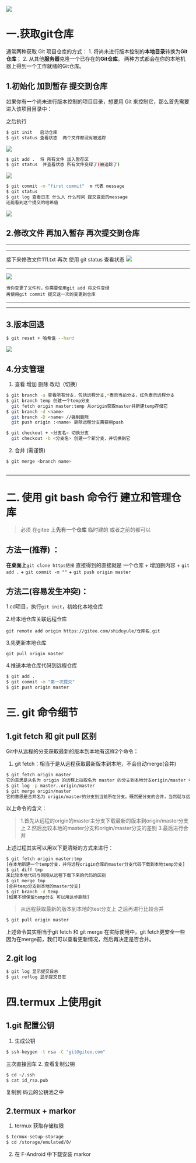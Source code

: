 ![](images/2022-05-05-20-47-43.png) 

# 一.获取git仓库
通常两种获取 Git 项目仓库的方式：
    1. 将尚未进行版本控制的**本地目录**转换为**Git仓库**；
    2. 从其他**服务器**克隆一个已存在的**Git仓库**。
两种方式都会在你的本地机器上得到一个工作就绪的Git仓库。

## 1.初始化 加到暂存 提交到仓库

如果你有一个尚未进行版本控制的项目目录，想要用 Git 来控制它，那么首先需要进入该项目目录中：

之后执行
```bash
$ git init   启动仓库
$ git status 查看状态  两个文件都没有被追踪
```
 
![](images/2022-05-06-07-58-16.png)

```bash
$ git add .  将 所有文件 加入暂存区
$ git status  并查看状态 所有文件变绿了(被追踪了)
```
![](images/2022-05-06-11-30-09.png)

```bash
$ git commit -m "first commit"  m 代表 message
$ git status
$ git log 查看日志 什么人 什么时间 提交变更的message
还能看到这个提交的哈希值
```
![](images/2022-05-06-11-48-09.png)

## 2.修改文件 再加入暂存 再次提交到仓库
___
___
接下来修改文件111.txt
再次 使用 git status 查看状态
![](images/2022-05-07-10-06-29.png)


___

![](images/2022-05-07-09-01-04.png)
```text
当你变更了文件时，你需要使用git add 将文件变绿
再使用git commit 提交这一次的变更到仓库
```

___
___
## 3.版本回退
```bash
$ git reset + 哈希值 --hard
```
![](images/2022-05-07-16-37-13.png)


## 4.分支管理
1. 查看 增加 删除 改动（切换）
```bash
$ git branch -a 查看所有分支，包括远程分支,*表示当前分支，红色表示远程分支
$ git branch temp 创建一个temp分支 
  git fetch origin master:temp 从origin获取master并新建temp存储它 
$ git branch -d <name>
  git branch -D <name> //强制删除
  git push origin :<name> 删除远程分支需要用push 

$ git checkout + <分支名> 切换分支
  git checkout -b <分支名> 创建一个新分支，并切换到它
```
2. 合并 (需谨慎)
```bash
$ git merge <branch name>
 
```
---
# 二. 使用 git bash 命令行 建立和管理仓库
>必须 在gitee 上**先有一个仓库** 临时建的 或者之前的都可以

## 方法一(推荐) ：
**在桌面上**```git clone https链接``` 直接得到的直接就是 一个仓库 + 增加删内容 + ```git add .``` + ```git commit -m ""``` + ```git push origin master``` 


## 方法二(容易发生冲突)：  
1.cd项目，执行```git init```，初始化本地仓库

2.给本地仓库关联远程仓库

```git remote add origin https://gitee.com/shiduyule/仓库名.git```


3.先更新本地仓库

```git pull origin master```


4.推送本地仓库代码到远程仓库
```bash
$ git add .
$ git commit -m "第一次提交"
$ git push origin master
```

# 三. git 命令细节
## 1.git fetch 和 git pull 区别
Git中从远程的分支获取最新的版本到本地有这样2个命令：
1. git fetch：相当于是从远程获取最新版本到本地，不会自动merge(合并)
```bash
$ git fetch origin master 
它的意思是从名为 origin 的远程上拉取名为 master 的分支到本地分支origin/master 中。既然是拉取代码，当然需要同时指定远程名与分支名，所以分开写
$ git log -p master..origin/master
$ git merge origin/master
它的意思是合并名为 origin/master的分支到当前所在分支。既然是分支的合并，当然就与远程名没有直接的关系，所以没有出现远程名。需要指定的是被合并的分支。
```
以上命令的含义：
>1.首先从远程的origin的master主分支下载最新的版本到origin/master分支上
2.然后比较本地的master分支和origin/master分支的差别
3.最后进行合并

上述过程其实可以用以下更清晰的方式来进行：
```bash
$ git fetch origin master:tmp 
[在本地新建一个temp分支，并将远程origin仓库的master分支代码下载到本地temp分支]
$ git diff tmp 
来比较本地代码与刚刚从远程下载下来的代码的区别
$ git merge tmp
[合并temp分支到本地的master分支]
$ git branch -d temp 
[如果不想保留temp分支 可以用这步删除]
```
>从远程获取最新的版本到本地的test分支上
之后再进行比较合并

```bash
$ git pull origin master
```

上述命令其实相当于git fetch 和 git merge
在实际使用中，git fetch更安全一些
因为在merge前，我们可以查看更新情况，然后再决定是否合并。


## 2.git log 
```bash
$ git log 显示提交日志
$ git reflog 显示提交日志
```
# 四.termux 上使用git

##  1.git 配置公钥
1. 生成公钥
```bash
$ ssh-keygen -t rsa -C "git@gitee.com" 
```
三次直接回车
2. 查看复制公钥
```bash
$ cd ~/.ssh
$ cat id_rsa.pub
```
复制到 码云的公钥池之中

## 2.termux + markor
1.  termux 获取存储权限
```bash  
$ termux-setup-storage
$ cd /storage/emulated/0/
```

2. 在 F-Android 中下载安装 markor